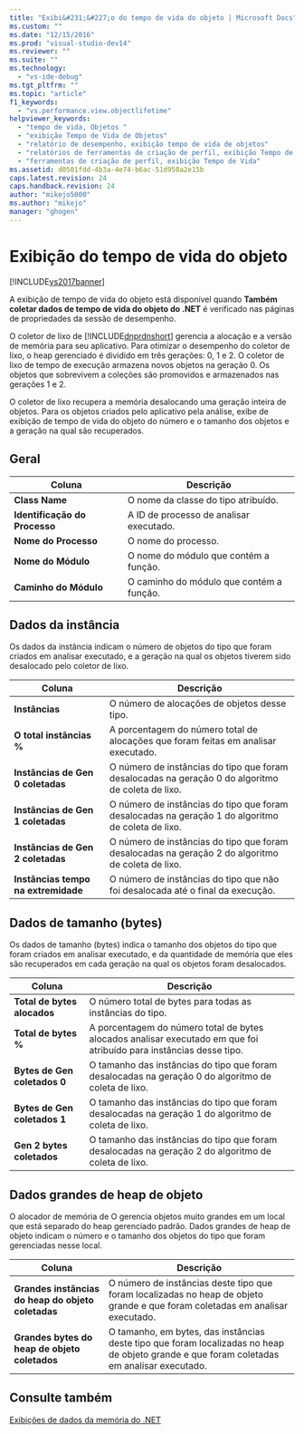 ```yaml
---
title: "Exibi&#231;&#227;o do tempo de vida do objeto | Microsoft Docs"
ms.custom: ""
ms.date: "12/15/2016"
ms.prod: "visual-studio-dev14"
ms.reviewer: ""
ms.suite: ""
ms.technology: 
  - "vs-ide-debug"
ms.tgt_pltfrm: ""
ms.topic: "article"
f1_keywords: 
  - "vs.performance.view.objectlifetime"
helpviewer_keywords: 
  - "tempo de vida, Objetos "
  - "exibição Tempo de Vida de Objetos"
  - "relatório de desempenho, exibição tempo de vida de objetos"
  - "relatórios de ferramentas de criação de perfil, exibição Tempo de Vida"
  - "ferramentas de criação de perfil, exibição Tempo de Vida"
ms.assetid: d0501fdd-4b3a-4e74-b6ac-51d950a2e15b
caps.latest.revision: 24
caps.handback.revision: 24
author: "mikejo5000"
ms.author: "mikejo"
manager: "ghogen"
---
```

# Exibi&#231;&#227;o do tempo de vida do objeto
[!INCLUDE[vs2017banner](../code-quality/includes/vs2017banner.md)]

A exibição de tempo de vida do objeto está disponível quando **Também coletar dados de tempo de vida do objeto do .NET** é verificado nas páginas de propriedades da sessão de desempenho.  
  
 O coletor de lixo de [!INCLUDE[dnprdnshort](../code-quality/includes/dnprdnshort_md.md)] gerencia a alocação e a versão de memória para seu aplicativo.  Para otimizar o desempenho do coletor de lixo, o heap gerenciado é dividido em três gerações: 0, 1 e 2.  O coletor de lixo de tempo de execução armazena novos objetos na geração 0.  Os objetos que sobrevivem a coleções são promovidos e armazenados nas gerações 1 e 2.  
  
 O coletor de lixo recupera a memória desalocando uma geração inteira de objetos.  Para os objetos criados pelo aplicativo pela análise, exibe de exibição de tempo de vida do objeto do número e o tamanho dos objetos e a geração na qual são recuperados.  
  
## Geral  
  
|Coluna|Descrição|  
|------------|---------------|  
|**Class Name**|O nome da classe do tipo atribuído.|  
|**Identificação do Processo**|A ID de processo de analisar executado.|  
|**Nome do Processo**|O nome do processo.|  
|**Nome do Módulo**|O nome do módulo que contém a função.|  
|**Caminho do Módulo**|O caminho do módulo que contém a função.|  
  
## Dados da instância  
 Os dados da instância indicam o número de objetos do tipo que foram criados em analisar executado, e a geração na qual os objetos tiverem sido desalocado pelo coletor de lixo.  
  
|Coluna|Descrição|  
|------------|---------------|  
|**Instâncias**|O número de alocações de objetos desse tipo.|  
|**O total instâncias %**|A porcentagem do número total de alocações que foram feitas em analisar executado.|  
|**Instâncias de Gen 0 coletadas**|O número de instâncias do tipo que foram desalocadas na geração 0 do algoritmo de coleta de lixo.|  
|**Instâncias de Gen 1 coletadas**|O número de instâncias do tipo que foram desalocadas na geração 1 do algoritmo de coleta de lixo.|  
|**Instâncias de Gen 2 coletadas**|O número de instâncias do tipo que foram desalocadas na geração 2 do algoritmo de coleta de lixo.|  
|**Instâncias tempo na extremidade**|O número de instâncias do tipo que não foi desalocada até o final da execução.|  
  
## Dados de tamanho \(bytes\)  
 Os dados de tamanho \(bytes\) indica o tamanho dos objetos do tipo que foram criados em analisar executado, e da quantidade de memória que eles são recuperados em cada geração na qual os objetos foram desalocados.  
  
|Coluna|Descrição|  
|------------|---------------|  
|**Total de bytes alocados**|O número total de bytes para todas as instâncias do tipo.|  
|**Total de bytes %**|A porcentagem do número total de bytes alocados analisar executado em que foi atribuído para instâncias desse tipo.|  
|**Bytes de Gen coletados 0**|O tamanho das instâncias do tipo que foram desalocadas na geração 0 do algoritmo de coleta de lixo.|  
|**Bytes de Gen coletados 1**|O tamanho das instâncias do tipo que foram desalocadas na geração 1 do algoritmo de coleta de lixo.|  
|**Gen 2 bytes coletados**|O tamanho das instâncias do tipo que foram desalocadas na geração 2 do algoritmo de coleta de lixo.|  
  
## Dados grandes de heap de objeto  
 O alocador de memória de O gerencia objetos muito grandes em um local que está separado do heap gerenciado padrão.  Dados grandes de heap de objeto indicam o número e o tamanho dos objetos do tipo que foram gerenciadas nesse local.  
  
|Coluna|Descrição|  
|------------|---------------|  
|**Grandes instâncias do heap do objeto coletadas**|O número de instâncias deste tipo que foram localizadas no heap de objeto grande e que foram coletadas em analisar executado.|  
|**Grandes bytes do heap de objeto coletados**|O tamanho, em bytes, das instâncias deste tipo que foram localizadas no heap de objeto grande e que foram coletadas em analisar executado.|  
  
## Consulte também  
 [Exibições de dados da memória do .NET](../profiling/dotnet-memory-data-views.md)